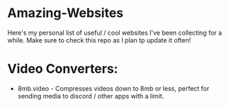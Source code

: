 # Amazing-Websites
Here's my personal list of useful / cool websites I've been collecting for a while. Make sure to check this repo as I plan tp update it often!

# Video Converters:

- 8mb.video - Compresses videos down to 8mb or less, perfect for sending media to discord / other apps with a limit.

